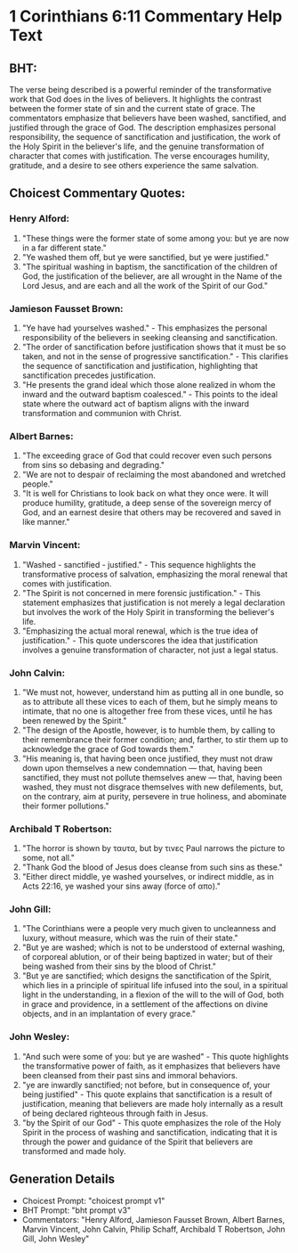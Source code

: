 # 1 Corinthians 6:11 Commentary Help Text

## BHT:
The verse being described is a powerful reminder of the transformative work that God does in the lives of believers. It highlights the contrast between the former state of sin and the current state of grace. The commentators emphasize that believers have been washed, sanctified, and justified through the grace of God. The description emphasizes personal responsibility, the sequence of sanctification and justification, the work of the Holy Spirit in the believer's life, and the genuine transformation of character that comes with justification. The verse encourages humility, gratitude, and a desire to see others experience the same salvation.

## Choicest Commentary Quotes:
### Henry Alford:
1. "These things were the former state of some among you: but ye are now in a far different state." 
2. "Ye washed them off, but ye were sanctified, but ye were justified."
3. "The spiritual washing in baptism, the sanctification of the children of God, the justification of the believer, are all wrought in the Name of the Lord Jesus, and are each and all the work of the Spirit of our God."

### Jamieson Fausset Brown:
1. "Ye have had yourselves washed." - This emphasizes the personal responsibility of the believers in seeking cleansing and sanctification.
2. "The order of sanctification before justification shows that it must be so taken, and not in the sense of progressive sanctification." - This clarifies the sequence of sanctification and justification, highlighting that sanctification precedes justification.
3. "He presents the grand ideal which those alone realized in whom the inward and the outward baptism coalesced." - This points to the ideal state where the outward act of baptism aligns with the inward transformation and communion with Christ.

### Albert Barnes:
1. "The exceeding grace of God that could recover even such persons from sins so debasing and degrading."
2. "We are not to despair of reclaiming the most abandoned and wretched people."
3. "It is well for Christians to look back on what they once were. It will produce humility, gratitude, a deep sense of the sovereign mercy of God, and an earnest desire that others may be recovered and saved in like manner."

### Marvin Vincent:
1. "Washed - sanctified - justified." - This sequence highlights the transformative process of salvation, emphasizing the moral renewal that comes with justification.
2. "The Spirit is not concerned in mere forensic justification." - This statement emphasizes that justification is not merely a legal declaration but involves the work of the Holy Spirit in transforming the believer's life.
3. "Emphasizing the actual moral renewal, which is the true idea of justification." - This quote underscores the idea that justification involves a genuine transformation of character, not just a legal status.

### John Calvin:
1. "We must not, however, understand him as putting all in one bundle, so as to attribute all these vices to each of them, but he simply means to intimate, that no one is altogether free from these vices, until he has been renewed by the Spirit."
2. "The design of the Apostle, however, is to humble them, by calling to their remembrance their former condition; and, farther, to stir them up to acknowledge the grace of God towards them."
3. "His meaning is, that having been once justified, they must not draw down upon themselves a new condemnation — that, having been sanctified, they must not pollute themselves anew — that, having been washed, they must not disgrace themselves with new defilements, but, on the contrary, aim at purity, persevere in true holiness, and abominate their former pollutions."

### Archibald T Robertson:
1. "The horror is shown by ταυτα, but by τινες Paul narrows the picture to some, not all."
2. "Thank God the blood of Jesus does cleanse from such sins as these."
3. "Either direct middle, ye washed yourselves, or indirect middle, as in Acts 22:16, ye washed your sins away (force of απο)."

### John Gill:
1. "The Corinthians were a people very much given to uncleanness and luxury, without measure, which was the ruin of their state."
2. "But ye are washed; which is not to be understood of external washing, of corporeal ablution, or of their being baptized in water; but of their being washed from their sins by the blood of Christ."
3. "But ye are sanctified; which designs the sanctification of the Spirit, which lies in a principle of spiritual life infused into the soul, in a spiritual light in the understanding, in a flexion of the will to the will of God, both in grace and providence, in a settlement of the affections on divine objects, and in an implantation of every grace."

### John Wesley:
1. "And such were some of you: but ye are washed" - This quote highlights the transformative power of faith, as it emphasizes that believers have been cleansed from their past sins and immoral behaviors.
2. "ye are inwardly sanctified; not before, but in consequence of, your being justified" - This quote explains that sanctification is a result of justification, meaning that believers are made holy internally as a result of being declared righteous through faith in Jesus.
3. "by the Spirit of our God" - This quote emphasizes the role of the Holy Spirit in the process of washing and sanctification, indicating that it is through the power and guidance of the Spirit that believers are transformed and made holy.


## Generation Details
- Choicest Prompt: "choicest prompt v1"
- BHT Prompt: "bht prompt v3"
- Commentators: "Henry Alford, Jamieson Fausset Brown, Albert Barnes, Marvin Vincent, John Calvin, Philip Schaff, Archibald T Robertson, John Gill, John Wesley"
